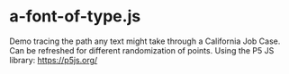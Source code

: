 # a-font-of-type.js
Demo tracing the path any text might take through a California Job Case. Can be refreshed for different randomization of points.
Using the P5 JS library: https://p5js.org/
